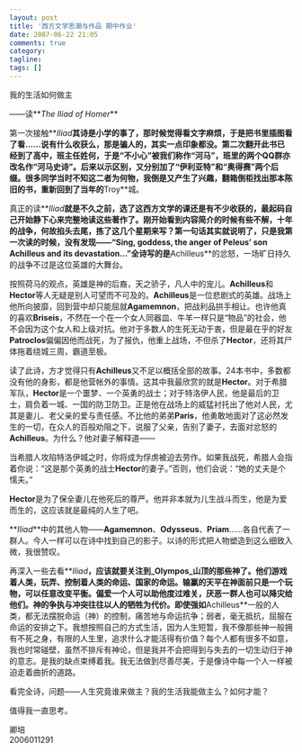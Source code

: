 ```yaml
---
layout: post
title: '西方文学思潮与作品 期中作业'
date: 2007-06-22 21:05
comments: true
category: 
tagline: 
tags: []
---
```

    

我的生活如何做主

——读**_The Iliad of Homer_**

第一次接触**_Iliad_**其诗是小学的事了，那时候觉得看文字麻烦，于是把书里插图看了看……说有什么收获么，那是骗人的，其实一点印象都没。第二次翻开此书已经到了高中，班主任姓何，于是“不小心”被我们称作“河马”，班里的两个QQ群亦改名作“河马史诗”。后来以示区别，又分别加了“伊利亚特”和“奥得赛”两个后缀。很多同学当时不知这二者为何物，我倒是又产生了兴趣，翻箱倒柜找出那本陈旧的书，重新回到了当年的**Troy**城。

真正的读**_Iliad_**就是不久之前，选了这西方文学的课还是有不少收获的，最起码自己开始静下心来完整地读这些著作了。刚开始看到内容简介的时候有些不解，十年的战争，何故掐头去尾，拣了这几个星期来写？第一句话其实就说明了，只是我第一次读的时候，没有发现——“Sing, goddess, the anger of Peleus’ son Achilleus and its devastation…”全诗写的是**Achilleus**的忿怒，一场旷日持久的战争不过是这位英雄的大舞台。

按照荷马的观点，英雄是神的后裔，天之骄子，凡人中的宠儿。**Achilleus**和**Hector**等人无疑是别人可望而不可及的。**Achilleus**是一位悲剧式的英雄。战场上他所向披靡，回到营中却只能屈就**Agamemnon**，把战利品拱手相让。也许他真的喜欢**Briseis**，不然在一个在一个女人同器皿、牛羊一样只是“物品”的社会，他不会因为这个女人和上级对抗。他对于多数人的生死无动于衷，但是最在乎的好友**Patroclos**偏偏因他而战死，为了报仇，他重上战场，不但杀了**Hector**，还将其尸体拖着绕城三周，霸道至极。

读了此诗，方才觉得只有**Achilleus**又不足以概括全部的故事。24本书中，多数都没有他的身影，都是他营帐外的事情。这其中我最欣赏的就是**Hector**。对于希腊军队，**Hector**是一个噩梦、一个英勇的战士；对于特洛伊人民，他是最后的卫士，肩负着一城、一国的防卫防卫。正是他在战场上的威猛衬托出了他对人民，尤其是妻儿、老父亲的爱与责任感。不比他的弟弟**Paris**，他勇敢地面对了这必然发生的一切，在众人的百般劝阻之下，说服了父亲，告别了妻子，去面对忿怒的**Achilleus**。为什么？他对妻子解释道——

当希腊人攻陷特洛伊城之时，你将成为俘虏被迫去劳作。如果我战死，希腊人会指着你说：“这是那个英勇的战士**Hector**的妻子。”否则，他们会说：“她的丈夫是个懦夫。”

**Hector**是为了保全妻儿在他死后的尊严。他并非本就为儿生战斗而生，他是为爱而生的，这应该就是最纯的人生了吧。

**_Iliad_**中的其他人物——**Agamemnon**、**Odysseus**、**Priam**……各自代表了一群人。今人一样可以在诗中找到自己的影子。以诗的形式把人物塑造到这么细致入微，我很赞叹。

再深入一些去看**_Iliad_**，应该就要关注到_Olympos_山顶的那些神了。他们游戏着人类，玩弄、控制着人类的命运、国家的命运。输赢的天平在神面前只是一个玩物，可以任意改变平衡。偏爱一个人可以助他度过难关，厌恶一群人也可以降灾给他们。神的争执与冲突往往以人的牺牲为代价。即使强如**Achilleus**一般的人类，都无法摆脱命运（神）的控制，痛苦地与命运抗争；弱者，毫无抵抗，屈服在命运的安排之下。我想按照自己的方式生活，因为人生短暂，我不像那些神一般拥有不死之身，有限的人生里，追求什么才能活得有价值？每个人都有很多不如意，我也时常碰壁，虽然不排斥有神论，但是我并不会把得到与失去的一切生动归于神的意志。是我的缺点束缚着我。我无法做到尽善尽美，于是像诗中每一个人一样被迫走着曲折的道路。

看完全诗，问题——人生究竟谁来做主？我的生活我能做主么？如何才能？

值得我一直思考。

卿培  
2006011291
